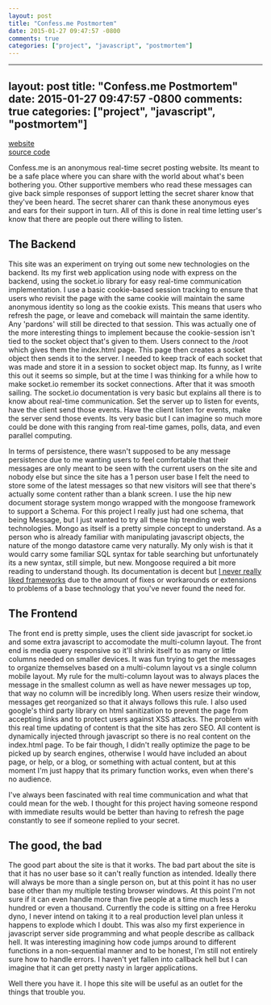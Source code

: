 ```yaml
---
layout: post
title: "Confess.me Postmortem"
date: 2015-01-27 09:47:57 -0800
comments: true
categories: ["project", "javascript", "postmortem"]
---
```

---
layout: post
title: "Confess.me Postmortem"
date: 2015-01-27 09:47:57 -0800
comments: true
categories: ["project", "javascript", "postmortem"]
---

<a href="confess.jasonjl.me">website</a>   
<a href="">source code</a>   

Confess.me is an anonymous real-time secret posting website. Its meant to be a safe place where you can share with the world about what's been bothering you. Other supportive members who read these messages can give back simple responses of support letting the secret sharer know that they've been heard. The secret sharer can thank these anonymous eyes and ears for their support in turn. All of this is done in real time letting user's know that there are people out there willing to listen.

<!-- more -->

<h2>The Backend</h2>
This site was an experiment on trying out some new technologies on the backend.  Its my first web application using node with express on the backend, using the socket.io library for easy real-time communication implementation.  I use a basic cookie-based session tracking to ensure that users who revisit the page with the same cookie will maintain the same anonymous identity so long as the cookie exists. This means that users who refresh the page, or leave and comeback will maintain the same identity. Any 'pardons' will still be directed to that session.  This was actually one of the more interesting things to implement because the cookie-session isn't tied to the socket object that's given to them. Users connect to the /root which gives them the index.html page.  This page then creates a socket object then sends it to the server. I needed to keep track of each socket that was made and store it in a session to socket object map. Its funny, as I write this out it seems so simple, but at the time I was thinking for a while how to make socket.io remember its socket connections. After that it was smooth sailing.  The socket.io documentation is very basic but explains all there is to know about real-time communication.  Set the server up to listen for events, have the client send those events. Have the client listen for events, make the server send those events. Its very basic but I can imagine so much more could be done with this ranging from real-time games, polls, data, and even parallel computing. 

In terms of persistence, there wasn't supposed to be any message persistence due to me wanting users to feel comfortable that their messages are only meant to be seen with the current users on the site and nobody else but since the site has a 1 person user base I felt the need to store some of the latest messages so that new visitors will see that there's actually some content rather than a blank screen. I use the hip new document storage system mongo wrapped with the mongoose framework to support a Schema.  For this project I really just had one schema, that being Message, but I just wanted to try all these hip trending web technologies. Mongo as itself is a pretty simple concept to understand. As a person who is already familiar with manipulating javascript objects, the nature of the mongo datastore came very naturally.  My only wish is that it would carry some familiar SQL syntax for table searching but unfortunately its a new syntax, still simple, but new. Mongoose required a bit more reading to understand though. Its documentation is decent but <a href="http://jasonjl.me/blog/2014/10/17/framework-frustration/">I never really liked frameworks</a> due to the amount of fixes or workarounds or extensions to problems of a base technology that you've never found the need for.

<h2>The Frontend</h2>
The front end is pretty simple, uses the client side javascript for socket.io and some extra javascript to accomodate the multi-column layout.  The front end is media query responsive so it'll shrink itself to as many or little columns needed on smaller devices.  It was fun trying to get the messages to organize themselves based on a multi-column layout vs a single column mobile layout. My rule for the multi-column layout was to always places the message in the smallest column as well as have newer messages up top, that way no column will be incredibly long. When users resize their window, messages get reorganized so that it always follows this rule. I also used google's third party library on html sanitization to prevent the page from accepting links and to protect users against XSS attacks.  The problem with this real time updating of content is that the site has zero SEO. All content is dynamically injected through javascript so there is no real content on the index.html page. To be fair though, I didn't really optimize the page to be picked up by search engines, otherwise I would have included an about page, or help, or a blog, or something with actual content, but at this moment I'm just happy that its primary function works, even when there's no audience.

I've always been fascinated with real time communication and what that could mean for the web.  I thought for this project having someone respond with immediate results would be better than having to refresh the page constantly to see if someone replied to your secret. 

<h2>The good, the bad</h2>
The good part about the site is that it works. The bad part about the site is that it has no user base so it can't really function as intended.  Ideally there will always be more than a single person on, but at this point it has no user base other than my multiple testing browser windows. At this point I'm not sure if it can even handle more than five people at a time much less a hundred or even a thousand. Currently the code is sitting on a free Heroku dyno, I never intend on taking it to a real production level plan unless it happens to explode which I doubt. This was also my first experience in javascript server side programming and what people describe as callback hell.  It was interesting imagining how code jumps around to different functions in a non-sequential manner and to be honest, I'm still not entirely sure how to handle errors.  I haven't yet fallen into callback hell but I can imagine that it can get pretty nasty in larger applications.

Well there you have it. I hope this site will be useful as an outlet for the things that trouble you.